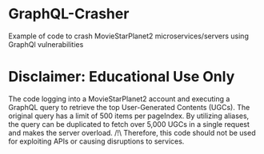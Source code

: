 # GraphQL-Crasher
Example of code to crash MovieStarPlanet2 microservices/servers using GraphQl vulnerabilities

# Disclaimer: Educational Use Only

The code logging into a MovieStarPlanet2 account and executing a GraphQL query to retrieve the top User-Generated Contents (UGCs). The original query has a limit of 500 items per pageIndex. By utilizing aliases, the query can be duplicated to fetch over 5,000 UGCs in a single request and makes the server overload.
/!\ Therefore, this code should not be used for exploiting APIs or causing disruptions to services.
